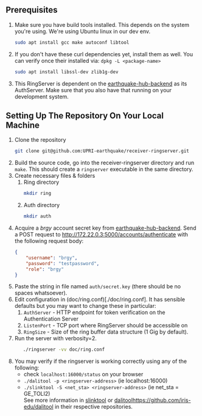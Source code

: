 ## Prerequisites
1. Make sure you have build tools installed. This depends on the system you're using. We're using Ubuntu linux in our dev env. 
    ```bash
    sudo apt install gcc make autoconf libtool
    ```
2. If you don't have these curl dependencies yet, install them as well. You can verify once their installed via: `dpkg -L <package-name>`
    ```bash
    sudo apt install libssl-dev zlib1g-dev
    ```
3. This RingServer is dependent on the [earthquake-hub-backend](https://github.com/UPRI-earthquake/earthquake-hub-backend) as its AuthServer. Make sure that you also have that running on your development system.

## Setting Up The Repository On Your Local Machine
1. Clone the repository
    ```bash
    git clone git@github.com:UPRI-earthquake/receiver-ringserver.git
    ```
2. Build the source code, go into the receiver-ringserver directory and run `make`. This should create a `ringserver` executable in the same directory.
3. Create necessary files & folders
   1. Ring directory
      ```bash
      mkdir ring
      ```
   2. Auth directory
      ```bash
      mkdir auth
      ```
4. Acquire a _brgy_ account secret key from [earthquake-hub-backend](https://github.com/UPRI-earthquake/earthquake-hub-backend). Send a POST request to http://172.22.0.3:5000/accounts/authenticate with the following request body:
    ```json
    {
        "username": "brgy",
        "password": "testpassword",
        "role": "brgy"
    }
    ```
5. Paste the string in file named `auth/secret.key` (there should be no spaces whatsoever).
6. Edit configuration in (doc/ring.conf)[./doc/ring.conf]. It has sensible defaults but you may want to change these in particular:
    1. `AuthServer` - HTTP endpoint for token verification on the Authentication Server
    2. `ListenPort` - TCP port where RingServer should be accessible on
    3. `RingSize` - Size of the ring buffer data structure (1 Gig by default).
7. Run the server with verbosity=2.
   ```bash
      ./ringserver -vv doc/ring.conf
   ```
8. You may verify if the ringserver is working correctly using any of the following:
   - check `localhost:16000/status` on your browser
   - `./dalitool -p <ringserver-address>` (ie localhost:16000)
   - `./slinktool -S <net_sta> <ringserver-address>` (ie net_sta = GE_TOLI2)  
   See more information in [slinktool](https://github.com/EarthScope/slinktool) or [dalitool](https://github.com/iris-edu/dalitool)https://github.com/iris-edu/dalitool in their respective repositories.
